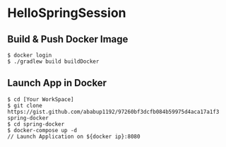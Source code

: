 # HelloSpringSession

## Build & Push Docker Image

```
$ docker login
$ ./gradlew build buildDocker
```

## Launch App in Docker

```
$ cd [Your WorkSpace]
$ git clone https://gist.github.com/ababup1192/97260bf3dcfb084b59975d4aca17a1f3 spring-docker
$ cd spring-docker
$ docker-compose up -d
// Launch Application on ${docker ip}:8080
```